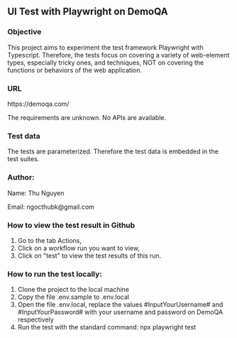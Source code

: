 ## UI Test with Playwright on DemoQA
### Objective
<p> This project aims to experiment the test framework Playwright with Typescript.
 Therefore, the tests focus on covering a variety of web-element types, especially tricky ones, and techniques, NOT on covering the functions or behaviors of the web application. </p>

### URL
 <p> https://demoqa.com/  </p>
<p> The requirements are unknown. No APIs are available.
 </p>

### Test data
The tests are parameterized. Therefore the test data is embedded in the test suites.
 ### Author:
<p> Name: Thu Nguyen
</p>
<p>
Email: ngocthubk@gmail.com
</p>

### How to view the test result in Github 
1. Go to the tab Actions,
2. Click on a workflow run you want to view,
3. Click on "test" to view the test results of this run.
   
### How to run the test locally:
1. Clone the project to the local machine
2. Copy the file .env.sample to .env.local
3. Open the file .env.local, replace the values #InputYourUsername# and #InputYourPassword# with your username and password on DemoQA respectively 
4. Run the test with the standard command: npx playwright test


